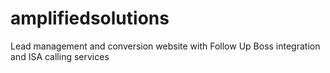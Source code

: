 # amplifiedsolutions
Lead management and conversion website with Follow Up Boss integration and ISA calling services
